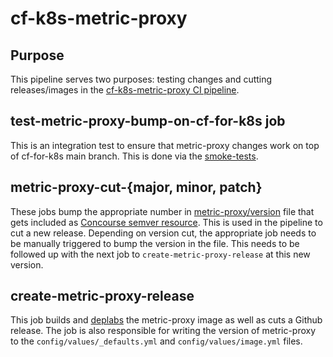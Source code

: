 # cf-k8s-metric-proxy

## Purpose
This pipeline serves two purposes: testing changes and cutting releases/images
in the [cf-k8s-metric-proxy CI pipeline](https://release-integration.ci.cf-app.com/teams/main/pipelines/cf-k8s-metric-proxy).

## test-metric-proxy-bump-on-cf-for-k8s job
This is an integration test to ensure that metric-proxy changes work on top of cf-for-k8s main branch. This is done via
the [smoke-tests](https://github.com/cloudfoundry/cf-for-k8s/blob/develop/tests/smoke/smoke_test.go).

## metric-proxy-cut-{major, minor, patch}
These jobs bump the appropriate number in [metric-proxy/version](https://github.com/cloudfoundry/metric-proxy/blob/main/version) file that gets included as [Concourse semver resource](https://github.com/concourse/semver-resource). This is used in the pipeline to cut a new release. Depending on version cut, the appropriate job needs to be manually triggered to bump the version in the file. This needs to be followed up with the next job to `create-metric-proxy-release` at this new version.

## create-metric-proxy-release
This job builds and [deplabs](https://github.com/vmware-tanzu/dependency-labeler) the metric-proxy image as well as cuts a Github
release. The job is also responsible for writing the version of metric-proxy to the `config/values/_defaults.yml` and `config/values/image.yml` files.

